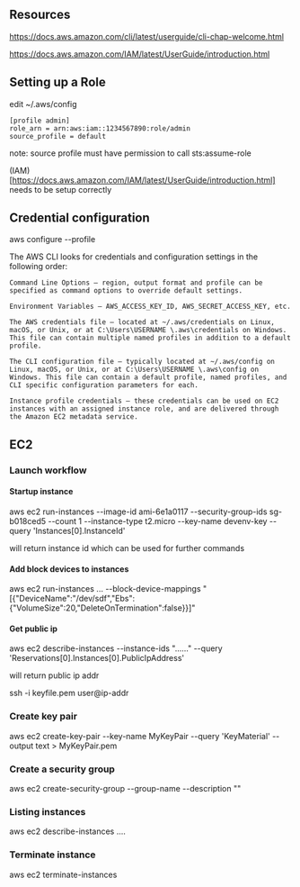 
## Resources

https://docs.aws.amazon.com/cli/latest/userguide/cli-chap-welcome.html

https://docs.aws.amazon.com/IAM/latest/UserGuide/introduction.html

## Setting up a Role

edit ~/.aws/config

```
[profile admin]
role_arn = arn:aws:iam::1234567890:role/admin
source_profile = default
```

note: source profile must have permission to call sts:assume-role

(IAM)[https://docs.aws.amazon.com/IAM/latest/UserGuide/introduction.html] needs to be setup correctly 

## Credential configuration

aws configure --profile <profile name>

The AWS CLI looks for credentials and configuration settings in the following order:

    Command Line Options – region, output format and profile can be specified as command options to override default settings.

    Environment Variables – AWS_ACCESS_KEY_ID, AWS_SECRET_ACCESS_KEY, etc.

    The AWS credentials file – located at ~/.aws/credentials on Linux, macOS, or Unix, or at C:\Users\USERNAME \.aws\credentials on Windows. This file can contain multiple named profiles in addition to a default profile.

    The CLI configuration file – typically located at ~/.aws/config on Linux, macOS, or Unix, or at C:\Users\USERNAME \.aws\config on Windows. This file can contain a default profile, named profiles, and CLI specific configuration parameters for each.

    Instance profile credentials – these credentials can be used on EC2 instances with an assigned instance role, and are delivered through the Amazon EC2 metadata service.


## EC2

### Launch workflow 

#### Startup instance 

aws ec2 run-instances --image-id ami-6e1a0117 --security-group-ids sg-b018ced5 --count 1 --instance-type t2.micro --key-name devenv-key --query 'Instances[0].InstanceId'

will return instance id which can be used for further commands

#### Add block devices to instances

aws ec2 run-instances ... --block-device-mappings "[{\"DeviceName\":\"/dev/sdf\",\"Ebs\":{\"VolumeSize\":20,\"DeleteOnTermination\":false}}]"

#### Get public ip

aws ec2 describe-instances --instance-ids "......" --query 'Reservations[0].Instances[0].PublicIpAddress'

will return public ip addr

ssh -i keyfile.pem user@ip-addr

### Create key pair

aws ec2 create-key-pair --key-name MyKeyPair --query 'KeyMaterial' --output text > MyKeyPair.pem

### Create a security group

aws ec2 create-security-group --group-name <name> --description "<desc>"

### Listing instances

aws ec2 describe-instances ....

### Terminate instance

aws ec2 terminate-instances

